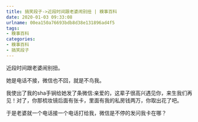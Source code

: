 ```yaml
---
title: 搞笑段子->近段时间跟老婆闹别扭 | 糗事百科
date: 2020-01-03 09:33:08
urlname: 00ea150a76693bdb8d38e131896ad4f5
tags: 
- 糗事百科
categories:
- 糗事百科
- 搞笑段子
---
```

近段时间跟老婆闹别扭。

她是电话不接，微信也不回，就是不鸟我。

我使出了我的sha手锏给她发了条微信:亲爱的，这辈子很高兴遇见你，来生我们再见！对了，你那梳妆镜后面有张卡，里面有我的私房钱两万，你取出花了吧。

于是老婆就一个电话接一个电话打给我，微信是不停的发问我卡在哪？


